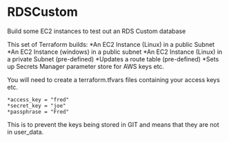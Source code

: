 
# RDSCustom

Build some EC2 instances to test out an RDS Custom database

This set of Terraform builds:
    *An EC2 Instance (Linux) in a public Subnet
    *An EC2 Instance (windows) in a public subnet
    *An EC2 Instance (Linux) in a private Subnet (pre-defined)
    *Updates a route table (pre-defined)
    *Sets up Secrets Manager parameter store for AWS keys etc.

You will need to create a terraform.tfvars files containing your access keys etc.

    *access_key = "fred"
    *secret_key = "joe"
    *passphrase = "Fred"

This is to prevent the keys being stored in GIT and means that they are not in user_data.
